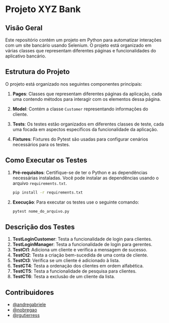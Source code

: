 # Projeto XYZ Bank  

## Visão Geral

Este repositório contém um projeto em Python para automatizar interações com um site bancário usando Selenium. O projeto está organizado em várias classes que representam diferentes páginas e funcionalidades do aplicativo bancário.

## Estrutura do Projeto

O projeto está organizado nos seguintes componentes principais:

1. **Pages**: Classes que representam diferentes páginas da aplicação, cada uma contendo métodos para interagir com os elementos dessa página.

2. **Model**: Contém a classe `Customer` representando informações do cliente.

3. **Tests**: Os testes estão organizados em diferentes classes de teste, cada uma focada em aspectos específicos da funcionalidade da aplicação.

4. **Fixtures**: Fixtures do Pytest são usadas para configurar cenários necessários para os testes.

## Como Executar os Testes

1. **Pré-requisitos**: Certifique-se de ter o Python e as dependências necessárias instaladas. Você pode instalar as dependências usando o arquivo `requirements.txt`.

   ```bash
   pip install -r requirements.txt
   
2. **Execução**:  Para executar os testes use o seguinte comando:

   ```bash
   pytest nome_do_arquivo.py

## Descrição dos Testes

1. **TestLoginCustomer**: Testa a funcionalidade de login para clientes.
2. **TestLoginManager**: Testa a funcionalidade de login para gerentes.
3. **TestCt1**: Adiciona um cliente e verifica a mensagem de sucesso.
4. **TestCt2**: Testa a criação bem-sucedida de uma conta de cliente.
5. **TestCt3**: Verifica se um cliente é adicionado à lista.
6. **TestCT4**: Testa a ordenação dos clientes em ordem alfabética.
7. **TestCT5**: Testa a funcionalidade de pesquisa para clientes.
8. **TestCT6**: Testa a exclusão de um cliente da lista.

## Contribuidores

- [@andregabriele](https://github.com/andregabriele)
- [@nobregao](https://github.com/nobregao)
- [@rgutierress](https://github.com/rgutierress)
